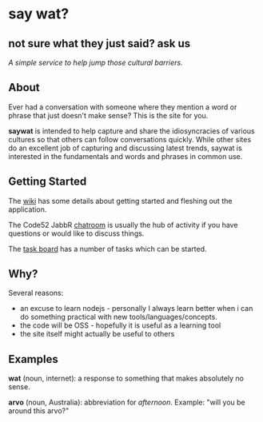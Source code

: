 # say wat?

## not sure what they just said? ask us

*A simple service to help jump those cultural barriers.*

## About

Ever had a conversation with someone where they mention a word or phrase that just doesn't make sense? This is the site for you.

**saywat** is intended to help capture and share the idiosyncracies of various cultures so that others can follow conversations quickly.
While other sites do an excellent job of capturing and discussing latest trends, saywat is interested in the fundamentals and words and phrases in common use.

## Getting Started

The [wiki](https://github.com/Code52/saywat/wiki) has some details about getting started and fleshing out the application.

The Code52 JabbR [chatroom](http://jabbr.net/#/rooms/code52) is usually the hub of activity if you have questions or would like to discuss things.

The [task board](https://trello.com/board/saywat/4f7974869bf90505711b92f8) has a number of tasks which can be started.

## Why?

Several reasons:

 - an excuse to learn nodejs - personally I always learn better when i can do something practical with new tools/languages/concepts.
 - the code will be OSS - hopefully it is useful as a learning tool
 - the site itself might actually be useful to others

## Examples

**wat** (noun, internet): a response to something that makes absolutely no sense.

**arvo** (noun, Australia): abbreviation for *afternoon*. Example: "will you be around this arvo?"

